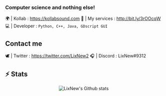 ### Computer science and nothing else! 

🌍 | Kollab : https://kollabsound.com
🤝 | My services : http://bit.ly/3rOOcqW
💻 | Developer : ```Python, C++, Java, GDscript GUI```

## Contact me
🕊️ | Twitter : https://twitter.com/LixNew2
🎧 | Discord : LixNew#9312

## ⚡ Stats
<p align="center">

  <img src="https://github-readme-stats.vercel.app/api?username=LixNew2&theme=tokyonight&show_icons=true&count_private=true" alt="LixNew's Github stats">
</p>
